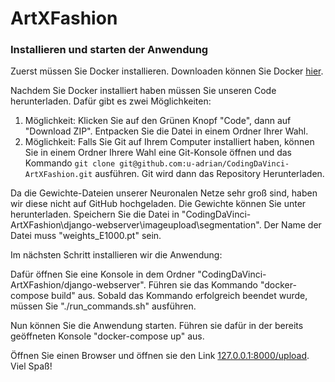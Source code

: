 # ArtXFashion


### Installieren und starten der Anwendung
Zuerst müssen Sie Docker installieren. Downloaden können Sie Docker [hier](https://docs.docker.com/get-docker/).

Nachdem Sie Docker installiert haben müssen Sie unseren Code herunterladen. Dafür gibt es zwei Möglichkeiten:
1. Möglichkeit: Klicken Sie auf den Grünen Knopf "Code", dann auf "Download ZIP". Entpacken Sie die Datei in einem Ordner Ihrer Wahl.
2. Möglichkeit: Falls Sie Git auf Ihrem Computer installiert haben, können Sie in einem Ordner Ihrere Wahl eine Git-Konsole öffnen und das Kommando
  ```git clone git@github.com:u-adrian/CodingDaVinci-ArtXFashion.git``` ausführen. Git wird dann das Repository Herunterladen.
  
 Da die Gewichte-Dateien unserer Neuronalen Netze sehr groß sind, haben wir diese nicht auf GitHub hochgeladen.
 Die Gewichte können Sie unter []() herunterladen. Speichern Sie die Datei in "CodingDaVinci-ArtXFashion\django-webserver\imageupload\segmentation". Der Name
 der Datei muss "weights_E1000.pt" sein.
  
 Im nächsten Schritt installieren wir die Anwendung:
 
 Dafür öffnen Sie eine Konsole in dem Ordner "CodingDaVinci-ArtXFashion/django-webserver".
 Führen sie das Kommando "docker-compose build" aus.
 Sobald das Kommando erfolgreich beendet wurde, müssen Sie "./run_commands.sh" ausführen.
 
 Nun können Sie die Anwendung starten.
 Führen sie dafür in der bereits geöffneten Konsole "docker-compose up" aus.
 
 Öffnen Sie einen Browser und öffnen sie den Link [127.0.0.1:8000/upload](127.0.0.1:8000/upload).
 Viel Spaß!
